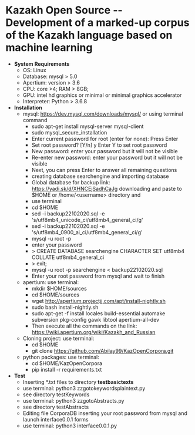 # Kazakh Open Source -- Development of a marked-up corpus of the Kazakh language based on machine learning
* **System Requirements** 
  * OS: Linux
  * Database: mysql > 5.0
  * Apertium: version > 3.6
  * CPU: core >4; RAM > 8GB; 
  * GPU: intel hd graphics or minimal or minimal graphics accelerator
  * Interpreter: Python > 3.6.8 
* **Installation**
  * mysql: https://dev.mysql.com/downloads/mysql/ or using terminal command
    * sudo apt-get install mysql-server mysql-client
    * sudo mysql_secure_installation
     * Enter current password for root (enter for none): Press Enter
     * Set root password? [Y/n] y Enter Y to set root password
     * New password: enter your password but it will not be visible
     * Re-enter new password: enter your password but it will not be visible
     * Next, you can press Enter to answer all remaining questions
    * creating database searchengine and importing database
     * Global database for backup link:  https://yadi.sk/d/XHNCEjSadhCaJg downloading and paste to $HOME or /home/\<username\> directory and
     * use terminal
      * cd $HOME
      * sed -i backup22102020.sql -e 's/utf8mb4_unicode_ci/utf8mb4_general_ci/g'
      * sed -i backup22102020.sql -e 's/utf8mb4_0900_ai_ci/utf8mb4_general_ci/g'
     * mysql -u root -p
     * enter your password
     * \> CREATE DATABASE searchengine CHARACTER SET utf8mb4 COLLATE utf8mb4_general_ci
     * \> exit;
     * mysql -u root -p searchengine < backup22102020.sql
     * Enter your root password from mysql and wait to finish
  * apertium: use terminal:
      * mkdir $HOME/sources
      * cd $HOME/sources
      * wget http://apertium.projectjj.com/apt/install-nightly.sh
      * sudo bash install-nightly.sh
      * sudo apt-get -f install locales build-essential automake subversion pkg-config gawk libtool apertium-all-dev
      * Then execute all the commands on the link: https://wiki.apertium.org/wiki/Kazakh_and_Russian
  * Cloning project: use terminal:
      * cd $HOME
      * git clone https://github.com/Abilay99/KazOpenCorpora.git
  * python packages: use terminal:
      * cd $HOME/KazOpenCorpora 
      * pip install -r requirements.txt 
* **Test**
  * Inserting *.txt files to directory **testbasictexts**
  * use terminal: python3 zzgotokeywordsplaintext.py
  * see directory testKeywords
  * use terminal: python3 zzgotoAbstracts.py
  * see directory testAbstracts
  * Editing file CorporaDB inserting your root password from mysql and launch interface0.0.1 forms
  * use terminal: python3 interface0.0.1.py

